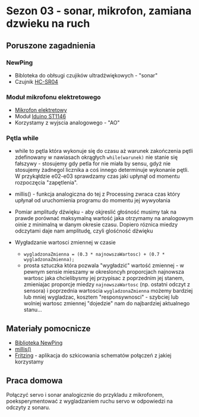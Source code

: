 # Sezon 03 - sonar, mikrofon, zamiana dzwieku na ruch

## Poruszone zagadnienia


### NewPing

- Bibloteka do obłsugi czujików ultradźwiękowych - "sonar"
- Czujnik [HC-SR04](https://botland.com.pl/ultradzwiekowe-czujniki-odleglosci/1420-ultradzwiekowy-czujnik-odleglosci-hc-sr04-2-200cm-5903351241366.html)

### Moduł mikrofonu elektretowego

- [Mikrofon elektretowy](https://pl.wikipedia.org/wiki/Mikrofon_elektretowy#:~:text=Mikrofon%20elektretowy%20o%20trzech%20ko%C5%84c%C3%B3wkach.)
- Moduł [Iduino ST1146](https://botland.com.pl/mikrofony-i-detektory-dzwieku/14292-czujnik-dzwieku-mikrofon-iduino-se019-5903351241946.html)
- Korzystamy z wyjscia analogowego - "AO"


### Pętla while

- while to pętla która wykonuje się do czasu aż warunek zakończenia pętli zdefinowany w nawiasach okrągłych `while(warunek)` nie stanie się fałszywy - stosujemy gdy petla for nie miała by sensu, gdyż nie stosujemy żadnegol licznika a coś innego determinuje wykonanie pętli. W przykąłdzie e02-e03 sprawdzamy czas jaki upłynął od momentu rozpoczęcia "zapętlenia".

- millis() - funkcja analogiczna do tej z Processing zwraca czas który upłynał od uruchomienia programu do momentu jej wywyołania

- Pomiar amplitudy dźwięku - aby okjreslić głośność musimy tak na prawde porównać maksymalną wartość jaka otrzymamy na analogowym oinie z minimalną w danym okresie czasu. Dopiero róznica miedzy odczytami daje nam amplitudę, czyli glośćność dźwięku

- Wygładzanie wartosci zmiennej w czasie
	- `wygladzonaZmienna = (0.3 * najnowszaWartosc) + (0.7 * wygladzonaZmienna);`
    - prosta sztuczka która pozwala "wygładzić" wartość zmiennej - w pewnym sensie mieszamy w okresloncyh proporcjach najnowsza wartosc jaka chcielibysmy jej przypisac z poprzednim jej stanem, zmieniajac proporcje miedzy `najnowszaWartosc` (np. ostatni odczyt z sensora) i poprzednia wartoscia `wygladzonaZmienna` możemy bardziej lub mniej wygladzac, kosztem "responsywnosci" - szybciej lub wolniej wartosc zmiennej "dojedzie" nam do najbardziej aktualnego stanu...

## Materiały pomocnicze

- [Biblioteka NewPing](https://playground.arduino.cc/Code/NewPing/)
- [millis()](https://www.arduino.cc/reference/en/language/functions/time/millis/)
- [Fritzing](https://fritzing.org/) - aplikacja do szkicowania schematów połączeń z jakiej korzystamy

## Praca domowa

Połączyć servo i sonar analogicznie do przykladu z mikrofonem, poeksperymentować z wygladzaniem ruchu servo w odpowiedzi na odczyty z sonaru.

